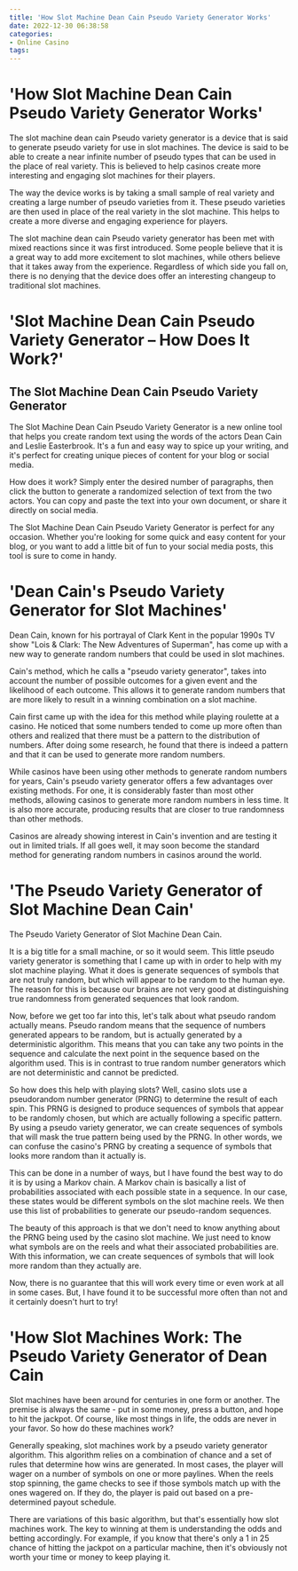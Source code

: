 ```yaml
---
title: 'How Slot Machine Dean Cain Pseudo Variety Generator Works'
date: 2022-12-30 06:38:58
categories:
- Online Casino
tags:
---
```



#  'How Slot Machine Dean Cain Pseudo Variety Generator Works'

The slot machine dean cain Pseudo variety generator is a device that is said to generate pseudo variety for use in slot machines. The device is said to be able to create a near infinite number of pseudo types that can be used in the place of real variety. This is believed to help casinos create more interesting and engaging slot machines for their players.

The way the device works is by taking a small sample of real variety and creating a large number of pseudo varieties from it. These pseudo varieties are then used in place of the real variety in the slot machine. This helps to create a more diverse and engaging experience for players.

The slot machine dean cain Pseudo variety generator has been met with mixed reactions since it was first introduced. Some people believe that it is a great way to add more excitement to slot machines, while others believe that it takes away from the experience. Regardless of which side you fall on, there is no denying that the device does offer an interesting changeup to traditional slot machines.

#  'Slot Machine Dean Cain Pseudo Variety Generator – How Does It Work?'




## The Slot Machine Dean Cain Pseudo Variety Generator



The Slot Machine Dean Cain Pseudo Variety Generator is a new online tool that helps you create random text using the words of the actors Dean Cain and Leslie Easterbrook. It's a fun and easy way to spice up your writing, and it's perfect for creating unique pieces of content for your blog or social media.

How does it work? Simply enter the desired number of paragraphs, then click the button to generate a randomized selection of text from the two actors. You can copy and paste the text into your own document, or share it directly on social media.

The Slot Machine Dean Cain Pseudo Variety Generator is perfect for any occasion. Whether you're looking for some quick and easy content for your blog, or you want to add a little bit of fun to your social media posts, this tool is sure to come in handy.

#  'Dean Cain's Pseudo Variety Generator for Slot Machines'

Dean Cain, known for his portrayal of Clark Kent in the popular 1990s TV show "Lois & Clark: The New Adventures of Superman", has come up with a new way to generate random numbers that could be used in slot machines.

Cain's method, which he calls a "pseudo variety generator", takes into account the number of possible outcomes for a given event and the likelihood of each outcome. This allows it to generate random numbers that are more likely to result in a winning combination on a slot machine.

Cain first came up with the idea for this method while playing roulette at a casino. He noticed that some numbers tended to come up more often than others and realized that there must be a pattern to the distribution of numbers. After doing some research, he found that there is indeed a pattern and that it can be used to generate more random numbers.

While casinos have been using other methods to generate random numbers for years, Cain's pseudo variety generator offers a few advantages over existing methods. For one, it is considerably faster than most other methods, allowing casinos to generate more random numbers in less time. It is also more accurate, producing results that are closer to true randomness than other methods.

Casinos are already showing interest in Cain's invention and are testing it out in limited trials. If all goes well, it may soon become the standard method for generating random numbers in casinos around the world.

#  'The Pseudo Variety Generator of Slot Machine Dean Cain'

The Pseudo Variety Generator of Slot Machine Dean Cain.

It is a big title for a small machine, or so it would seem. This little pseudo variety generator is something that I came up with in order to help with my slot machine playing. What it does is generate sequences of symbols that are not truly random, but which will appear to be random to the human eye. The reason for this is because our brains are not very good at distinguishing true randomness from generated sequences that look random.

Now, before we get too far into this, let's talk about what pseudo random actually means. Pseudo random means that the sequence of numbers generated appears to be random, but is actually generated by a deterministic algorithm. This means that you can take any two points in the sequence and calculate the next point in the sequence based on the algorithm used. This is in contrast to true random number generators which are not deterministic and cannot be predicted.

So how does this help with playing slots? Well, casino slots use a pseudorandom number generator (PRNG) to determine the result of each spin. This PRNG is designed to produce sequences of symbols that appear to be randomly chosen, but which are actually following a specific pattern. By using a pseudo variety generator, we can create sequences of symbols that will mask the true pattern being used by the PRNG. In other words, we can confuse the casino's PRNG by creating a sequence of symbols that looks more random than it actually is.

This can be done in a number of ways, but I have found the best way to do it is by using a Markov chain. A Markov chain is basically a list of probabilities associated with each possible state in a sequence. In our case, these states would be different symbols on the slot machine reels. We then use this list of probabilities to generate our pseudo-random sequences.

The beauty of this approach is that we don't need to know anything about the PRNG being used by the casino slot machine. We just need to know what symbols are on the reels and what their associated probabilities are. With this information, we can create sequences of symbols that will look more random than they actually are.

Now, there is no guarantee that this will work every time or even work at all in some cases. But, I have found it to be successful more often than not and it certainly doesn't hurt to try!

#  'How Slot Machines Work: The Pseudo Variety Generator of Dean Cain

Slot machines have been around for centuries in one form or another. The premise is always the same - put in some money, press a button, and hope to hit the jackpot. Of course, like most things in life, the odds are never in your favor. So how do these machines work?

Generally speaking, slot machines work by a pseudo variety generator algorithm. This algorithm relies on a combination of chance and a set of rules that determine how wins are generated. In most cases, the player will wager on a number of symbols on one or more paylines. When the reels stop spinning, the game checks to see if those symbols match up with the ones wagered on. If they do, the player is paid out based on a pre-determined payout schedule.

There are variations of this basic algorithm, but that's essentially how slot machines work. The key to winning at them is understanding the odds and betting accordingly. For example, if you know that there's only a 1 in 25 chance of hitting the jackpot on a particular machine, then it's obviously not worth your time or money to keep playing it.